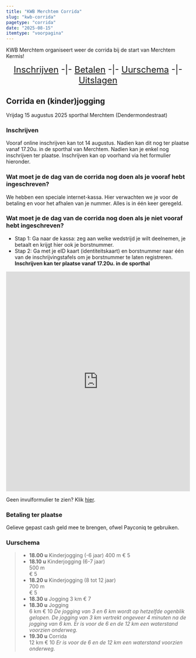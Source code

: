 ```yaml
---
title: "KWB Merchtem Corrida"
slug: "kwb-corrida"
pagetype: "corrida"
date: "2025-08-15"
itemtype: "voorpagina"
---
```

KWB Merchtem organiseert weer de corrida bij de start van Merchtem Kermis!

<div style="font-size: 24px; text-align: center;">
<a href="#inschrijven">Inschrijven</a>  -|- <a href="#betaling">Betalen</a> -|- <a href="#uurschema">Uurschema</a>  -|- <a href="/corrida/uitslagen">Uitslagen</a>
</div>

## Corrida en (kinder)jogging
Vrijdag 15 augustus 2025
sporthal Merchtem (Dendermondestraat)

<p id="inschrijven"/>

### Inschrijven
Vooraf online inschrijven kan tot 14 augustus. Nadien kan dit nog ter plaatse vanaf 17.20u. in de sporthal van Merchtem.
Nadien kan je enkel nog inschrijven ter plaatse.
Inschrijven kan op voorhand via het formulier hieronder.

### Wat moet je de dag van de corrida nog doen als je vooraf hebt ingeschreven?
We hebben een speciale internet-kassa. Hier verwachten we je voor de betaling en voor het afhalen van je nummer. Alles is in één keer geregeld.

### Wat moet je de dag van de corrida nog doen als je niet vooraf hebt ingeschreven?
* Stap 1: Ga naar de kassa: zeg aan welke wedstrijd je wilt deelnemen, je betaalt en krijgt hier ook je borstnummer.
* Stap 2: Ga met je eID kaart (identiteitskaart) en borstnummer naar één van de inschrijvingstafels om je borstnummer te laten registreren.
**Inschrijven kan ter plaatse vanaf 17.20u. in de sporthal**

<iframe width="640px" height="600px" src="https://forms.office.com/Pages/ResponsePage.aspx?id=DQSIkWdsW0yxEjajBLZtrQAAAAAAAAAAAAN__pyqwcdUREM2T044SlFVSFlNQktBWUJaMk85VzFVNi4u&embed=true" frameborder="0" marginwidth="0" marginheight="0" style="border: none; max-width:100%; max-height:100vh" allowfullscreen webkitallowfullscreen mozallowfullscreen msallowfullscreen> </iframe>

Geen invulformulier te zien? Klik [hier](https://forms.office.com/Pages/ResponsePage.aspx?id=DQSIkWdsW0yxEjajBLZtrQAAAAAAAAAAAAN__pyqwcdUREM2T044SlFVSFlNQktBWUJaMk85VzFVNi4u&embed=true).

<p id="betaling" />

### Betaling ter plaatse
Gelieve gepast cash geld mee te brengen, ofwel Payconiq te gebruiken.

<p id="uurschema"/>

### Uurschema
> - **18.00 u**
    Kinderjogging (-6 jaar)
    400 m
    € 5 
> - **18.10 u**	
    Kinderjogging (6-7 jaar)	      
    500 m	
    € 5 
> - **18.20 u**	
    Kinderjogging (8 tot 12 jaar)	
    700 m	
    € 5
> - **18.30 u**	
    Jogging 
    3 km
    € 7
> - **18.30 u**	
    Jogging 	
    6 km
    € 10
_De jogging van 3 en 6 km wordt op hetzelfde ogenblik gelopen._
_De jogging van 3 km vertrekt ongeveer 4 minuten na de jogging van 6 km._
_Er is voor de 6 en de 12 km een waterstand voorzien onderweg._
> - **19.30 u**	
    Corrida	  
    12 km
    € 10
_Er is voor de 6 en de 12 km een waterstand voorzien onderweg._
